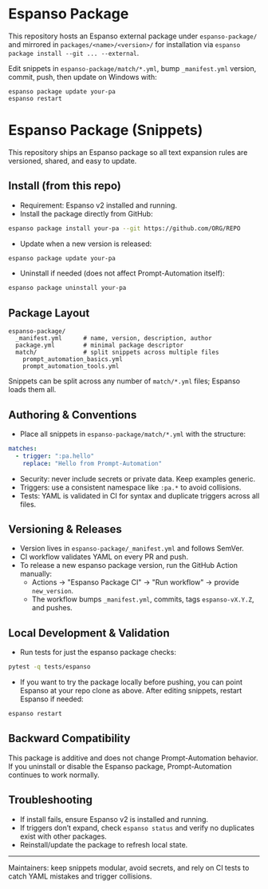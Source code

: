 # Espanso Package

This repository hosts an Espanso external package under `espanso-package/` and mirrored in `packages/<name>/<version>/` for installation via `espanso package install --git ... --external`.

Edit snippets in `espanso-package/match/*.yml`, bump `_manifest.yml` version, commit, push, then update on Windows with:

    espanso package update your-pa
    espanso restart
# Espanso Package (Snippets)

This repository ships an Espanso package so all text expansion rules are versioned, shared, and easy to update.

## Install (from this repo)

- Requirement: Espanso v2 installed and running.
- Install the package directly from GitHub:

```bash
espanso package install your-pa --git https://github.com/ORG/REPO
```

- Update when a new version is released:

```bash
espanso package update your-pa
```

- Uninstall if needed (does not affect Prompt-Automation itself):

```bash
espanso package uninstall your-pa
```

## Package Layout

```
espanso-package/
  _manifest.yml      # name, version, description, author
  package.yml        # minimal package descriptor
  match/             # split snippets across multiple files
    prompt_automation_basics.yml
    prompt_automation_tools.yml
```

Snippets can be split across any number of `match/*.yml` files; Espanso loads them all.

## Authoring & Conventions

- Place all snippets in `espanso-package/match/*.yml` with the structure:

```yaml
matches:
  - trigger: ":pa.hello"
    replace: "Hello from Prompt-Automation"
```

- Security: never include secrets or private data. Keep examples generic.
- Triggers: use a consistent namespace like `:pa.*` to avoid collisions.
- Tests: YAML is validated in CI for syntax and duplicate triggers across all files.

## Versioning & Releases

- Version lives in `espanso-package/_manifest.yml` and follows SemVer.
- CI workflow validates YAML on every PR and push.
- To release a new espanso package version, run the GitHub Action manually:
  - Actions → "Espanso Package CI" → "Run workflow" → provide `new_version`.
  - The workflow bumps `_manifest.yml`, commits, tags `espanso-vX.Y.Z`, and pushes.

## Local Development & Validation

- Run tests for just the espanso package checks:

```bash
pytest -q tests/espanso
```

- If you want to try the package locally before pushing, you can point Espanso at your repo clone as above. After editing snippets, restart Espanso if needed:

```bash
espanso restart
```

## Backward Compatibility

This package is additive and does not change Prompt-Automation behavior. If you uninstall or disable the Espanso package, Prompt-Automation continues to work normally.

## Troubleshooting

- If install fails, ensure Espanso v2 is installed and running.
- If triggers don’t expand, check `espanso status` and verify no duplicates exist with other packages.
- Reinstall/update the package to refresh local state.

---

Maintainers: keep snippets modular, avoid secrets, and rely on CI tests to catch YAML mistakes and trigger collisions.
